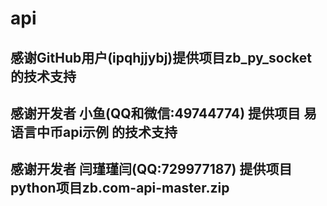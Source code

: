 # api

## 感谢GitHub用户(ipqhjjybj)提供项目zb_py_socket 的技术支持

## 感谢开发者 小鱼(QQ和微信:49744774) 提供项目 易语言中币api示例 的技术支持

## 感谢开发者 闫瑾瑾闫(QQ:729977187) 提供项目 python项目zb.com-api-master.zip


